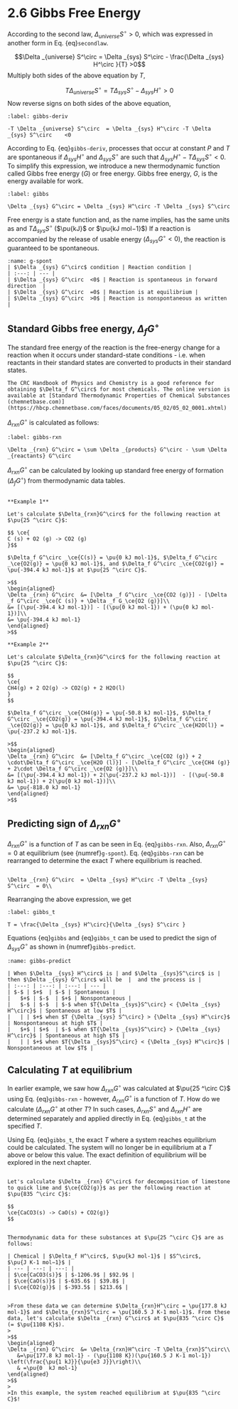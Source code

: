 # 2.6 Gibbs Free Energy

According to the second law, $\Delta _{universe} S^\circ  > 0$, which was expressed in another form in Eq. {eq}`secondlaw`.

$$\Delta _{universe} S^\circ  = \Delta _{sys} S^\circ  - \frac{\Delta _{sys} H^\circ  }{T} >0$$
Multiply both sides of the above equation by $T$,

$$T\Delta _{universe} S^\circ  = T \Delta _{sys} S^\circ  - \Delta _{sys} H^\circ   >0$$
Now reverse signs on both sides of the above equation,

```{math}
:label: gibbs-deriv

-T \Delta _{universe} S^\circ  = \Delta _{sys} H^\circ -T \Delta _{sys} S^\circ    <0
```

According to Eq. {eq}`gibbs-deriv`, processes that occur at constant $P$ and $T$ are spontaneous if $\Delta _{sys} H^\circ$ and $\Delta _{sys} S^\circ$ are such that $\Delta _{sys} H^\circ -T \Delta _{sys} S^\circ <0$. To simplify this expression, we introduce a new thermodynamic function called Gibbs free energy ($G$) or free energy. Gibbs free energy, $G$, is the energy available for work.

```{math}
:label: gibbs

\Delta _{sys} G^\circ = \Delta _{sys} H^\circ -T \Delta _{sys} S^\circ 
```

Free energy is a state function and, as the name implies, has the same units as and $T \Delta _{sys} S^\circ$ ($\pu{kJ}$ or $\pu{kJ mol−1}$)  If a reaction is accompanied by the release of usable energy ($\Delta _{sys} G^\circ  <0$), the reaction is guaranteed to be spontaneous.

```{table} $\Delta _{sys} G^\circ$ and spontaneity of reactions.
:name: g-spont
| $\Delta _{sys} G^\circ$ condition | Reaction condition |
| :---: | --- |
| $\Delta _{sys} G^\circ  <0$ | Reaction is spontaneous in forward direction  |
| $\Delta _{sys} G^\circ  =0$ | Reaction is at equilibrium |
| $\Delta _{sys} G^\circ  >0$ | Reaction is nonspontaneous as written |
```


## Standard Gibbs free energy, $\Delta _{f} G^\circ$

The standard free energy of the reaction is the free-energy change for a reaction when it occurs under standard-state conditions - i.e. when reactants in their standard states are converted to products in their standard states.

````{margin}
The CRC Handbook of Physics and Chemistry is a good reference for obtaining $\Delta_f G^\circ$ for most chemicals. The online version is available at [Standard Thermodynamic Properties of Chemical Substances (chemnetbase.com)](https://hbcp.chemnetbase.com/faces/documents/05_02/05_02_0001.xhtml)
````

$\Delta_{rxn}G^\circ$ is calculated as follows:

```{math}
:label: gibbs-rxn

\Delta _{rxn} G^\circ = \sum \Delta _{products} G^\circ - \sum \Delta _{reactants} G^\circ
```

$\Delta _{rxn} G^\circ$ can be calculated by looking up standard free energy of formation ($\Delta _{f} G^\circ$) from thermodynamic data tables.

```{dropdown} Example: Calculating $\Delta_{rxn}G^\circ$ 

**Example 1**

Let's calculate $\Delta_{rxn}G^\circ$ for the following reaction at
$\pu{25 ^\circ C}$:

$$ \ce{
C (s) + O2 (g) -> CO2 (g)
}$$

$\Delta_f G^\circ _\ce{C(s)} = \pu{0 kJ mol-1}$, $\Delta_f G^\circ _\ce{O2(g)} = \pu{0 kJ mol-1}$, and $\Delta_f G^\circ _\ce{CO2(g)} = \pu{-394.4 kJ mol-1}$ at $\pu{25 ^\circ C}$. 

>$$
\begin{aligned}
\Delta _{rxn} G^\circ  &= [\Delta _f G^\circ _\ce{CO2 (g)}] - [\Delta _f G^\circ _\ce{C (s)} + \Delta _f G_\ce{O2 (g)}]\\
&= [(\pu{-394.4 kJ mol-1})] - [(\pu{0 kJ mol-1}) + (\pu{0 kJ mol-1})]\\
&= \pu{-394.4 kJ mol-1}
\end{aligned}
>$$

**Example 2**

Let's calculate $\Delta_{rxn}G^\circ$ for the following reaction at $\pu{25 ^\circ C}$:

$$
\ce{
CH4(g) + 2 O2(g) -> CO2(g) + 2 H2O(l)
}
$$

$\Delta_f G^\circ _\ce{CH4(g)} = \pu{-50.8 kJ mol-1}$, $\Delta_f G^\circ _\ce{CO2(g)} = \pu{-394.4 kJ mol-1}$, $\Delta_f G^\circ _\ce{O2(g)} = \pu{0 kJ mol-1}$, and $\Delta_f G^\circ _\ce{H2O(l)} = \pu{-237.2 kJ mol-1}$.

>$$
\begin{aligned}
\Delta _{rxn} G^\circ  &= [\Delta_f G^\circ _\ce{CO2 (g)} + 2 \cdot\Delta_f G^\circ _\ce{H2O (l)}] - [\Delta_f G^\circ _\ce{CH4 (g)} + 2\cdot \Delta_f G^\circ _\ce{O2 (g)}]\\
&= [(\pu{-394.4 kJ mol-1}) + 2(\pu{-237.2 kJ mol-1})]  - [(\pu{-50.8 kJ mol-1}) + 2(\pu{0 kJ mol-1})]\\
&= \pu{-818.0 kJ mol-1}
\end{aligned}
>$$
```


## Predicting sign of $\Delta_{rxn}G^\circ$

$\Delta_{rxn}G^\circ$ is a function of $T$ as can be seen in Eq. {eq}`gibbs-rxn`. Also, $\Delta _{rxn} G^\circ  = 0$ at equilibrium (see {numref}`g-spont`). Eq. {eq}`gibbs-rxn` can be rearranged to determine the exact $T$ where equilibrium is reached.

```{math}

\Delta _{rxn} G^\circ  = \Delta _{sys} H^\circ -T \Delta _{sys} S^\circ  = 0\\
```

Rearranging the above expression, we get

```{math}
:label: gibbs_t

T = \frac{\Delta _{sys} H^\circ}{\Delta _{sys} S^\circ }
```

Equations {eq}`gibbs`  and {eq}`gibbs_t` can be used to predict the sign of $\Delta _{sys} G^\circ$ as shown in {numref}`gibbs-predict`.

```{table} Predicting sign of $\Delta _{sys} G^\circ$ using signs of $\Delta _{sys}S^\circ$ and $\Delta _{sys} H^\circ$.
:name: gibbs-predict

| When $\Delta _{sys} H^\circ$ is | and $\Delta _{sys}S^\circ$ is | then $\Delta _{sys} G^\circ$ will be  |  and the process is | 
| :---: | :---: | :---: | --- |
| $-$ | $+$  | $-$ | Spontaneous |
|	$+$ | $-$  | $+$ | Nonspontaneous | 
|	$-$ | $-$  | $-$ when $T{\Delta _{sys}S^\circ} < {\Delta _{sys} H^\circ}$ | Spontaneous at low $T$ | 
|	| | $+$ when $T {\Delta _{sys} S^\circ} > {\Delta _{sys} H^\circ}$ | Nonspontaneous at high $T$ |
|	$+$ | $+$  | $-$ when $T{\Delta _{sys}S^\circ} > {\Delta _{sys} H^\circ}$ | Spontaneous at high $T$ | 
|	| | $+$ when $T{\Delta _{sys}S^\circ} < {\Delta _{sys} H^\circ}$ | Nonspontaneous at low $T$ |
```

## Calculating $T$ at equilibrium

In earlier example, we saw how $\Delta _{rxn} G^\circ$ was calculated at $\pu{25 ^\circ C}$ using Eq. {eq}`gibbs-rxn` - however, $\Delta _{rxn} G^\circ$ is a function of $T$. How do we calculate ($\Delta _{rxn} G^\circ$ at other $T$? In such cases, $\Delta _{rxn} S^\circ$ and $\Delta _{rxn} H^\circ$ are determined separately and applied directly in Eq. {eq}`gibbs_t` at the specified $T$.

Using Eq. {eq}`gibbs_t`, the exact $T$ where a system reaches equilibrium could be calculated. The system will no longer be in equilibrium at a $T$ above or below this value. The exact definition of equilibrium will be explored in the next chapter.

```{dropdown} Example: Calculating $\Delta _{rxn} G^\circ$ at a specified $T$ 

Let's calculate $\Delta _{rxn} G^\circ$ for decomposition of limestone to quick lime and $\ce{CO2(g)}$ as per the following reaction at $\pu{835 ^\circ C}$:

$$
\ce{CaCO3(s) -> CaO(s) + CO2(g)}
$$


Thermodynamic data for these substances at $\pu{25 ^\circ C}$ are as follows:

| Chemical | $\Delta_f H^\circ$, $\pu{kJ mol-1}$ | $S^\circ$, $\pu{J K-1 mol−1}$ |
| --- | ---: | ---: |
| $\ce{CaCO3(s)}$ | $-1206.9$ | $92.9$ |
| $\ce{CaO(s)}$ | $-635.6$ | $39.8$ |
| $\ce{CO2(g)}$ | $-393.5$ | $213.6$ |


>From these data we can determine $\Delta_{rxn}H^\circ = \pu{177.8 kJ mol-1}$ and $\Delta_{rxn}S^\circ = \pu{160.5 J K-1 mol-1}$. From these data, let's calculate $\Delta _{rxn} G^\circ$ at $\pu{835 ^\circ C}$ (= $\pu{1108 K}$). 
>
>$$
\begin{aligned}
\Delta _{rxn} G^\circ  &= \Delta_{rxn}H^\circ -T \Delta_{rxn}S^\circ\\
   &=\pu{177.8 kJ mol-1} - (\pu{1108 K})(\pu{160.5 J K-1 mol-1}) \left(\frac{\pu{1 kJ}}{\pu{e3 J}}\right)\\
   & =\pu{0  kJ mol-1}
\end{aligned}
>$$
>
>In this example, the system reached equilibrium at $\pu{835 ^\circ C}$!
```

